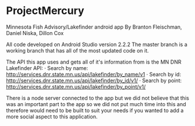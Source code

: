 # ProjectMercury
Minnesota Fish Advisory/Lakefinder android app
By Branton Fleischman, Daniel Niska, Dillon Cox

All code developed on Android Studio version 2.2.2
The master branch is a working branch that has all of the most updated code on it.

The API this app uses and gets all of it's information from is the MN DNR Lakefinder API:
·         Search by name: http://services.dnr.state.mn.us/api/lakefinder/by_name/v1
·         Search by id: http://services.dnr.state.mn.us/api/lakefinder/by_id/v1/
·         Search by point: http://services.dnr.state.mn.us/api/lakefinder/by_point/v1/

There is a node server connected to the app but we did not believe that this was an important part to the app so we did not put 
much time into this and therefore would need to be built to suit your needs if you wanted to add a more social aspect to this application.

